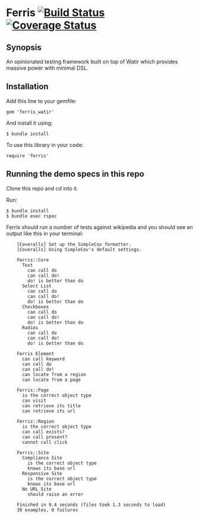 # Ferris [![Build Status](https://travis-ci.org/automation-wizards/ferris.svg?branch=master)](https://travis-ci.org/automation-wizards/ferris) [![Coverage Status](https://coveralls.io/repos/github/automation-wizards/ferris/badge.svg?branch=master)](https://coveralls.io/github/automation-wizards/ferris?branch=master)

## Synopsis

An opinionated testing framework built on top of Watir which provides massive power with minimal DSL. 

## Installation

Add this line to your gemfile:

    gem 'ferris_watir'

And install it using:

    $ bundle install
    
To use this library in your code:

    require 'ferris'

## Running the demo specs in this repo

Clone this repo and cd into it.

Run:

    $ bundle install
    $ bundle exec rspec
    
Ferris should run a number of tests against wikipedia and you should see an output like this in your terminal:

        [Coveralls] Set up the SimpleCov formatter.
        [Coveralls] Using SimpleCov's default settings.
        
        Ferris::Core
          Text
            can call do
            can call do!
            do! is better than do
          Select List
            can call do
            can call do!
            do! is better than do
          Checkboxes
            can call do
            can call do!
            do! is better than do
          Radios
            can call do
            can call do!
            do! is better than do
        
        Ferris Element
          can call keyword
          can call do
          can call do!
          can locate from a region
          can locate from a page
        
        Ferris::Page
          is the correct object type
          can visit
          can retrieve its title
          can retrieve its url
        
        Ferris::Region
          is the correct object type
          can call exists?
          can call present?
          cannot call click
        
        Ferris::Site
          Compliance Site
            is the correct object type
            knows its base url
          Responsive Site
            is the correct object type
            knows its base url
          No URL Site
            should raise an error
        
        Finished in 9.4 seconds (files took 1.3 seconds to load)
        30 examples, 0 failures
        

